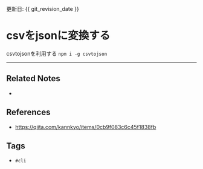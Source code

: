 更新日: {{ git_revision_date }}

# csvをjsonに変換する
csvtojsonを利用する
`npm i -g csvtojson`

---
## Related Notes
- 

## References
- https://qiita.com/kannkyo/items/0cb9f083c6c45f1838fb


## Tags
- `#cli` 